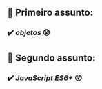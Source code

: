 ## 🛬 Primeiro assunto:   
### ✔️ *objetos* 😰    
    
## 🛬 Segundo assunto:    
### ✔️ *JavaScript ES6+* 😲    


